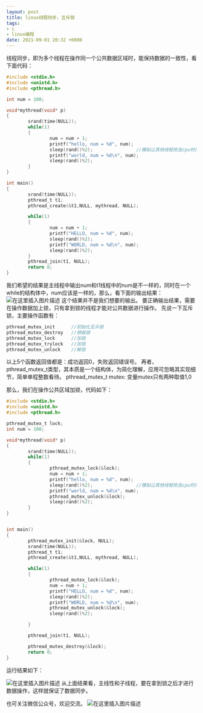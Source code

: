 ```yaml
---
layout: post
title: linux线程同步，互斥锁
tags: 
- c
- linux编程
date: 2021-09-01 20:32 +0800
---
```

线程同步，即为多个线程在操作同一个公共数据区域时，能保持数据的一致性，看下面代码：

```c
#include <stdio.h>
#include <unistd.h>
#include <pthread.h>

int num = 100;

void*mythread(void* p)
{
        srand(time(NULL));
        while(1)
        {
                num = num + 1;
                printf("hello, num = %d", num);
                sleep(rand()%2);                //模拟让其他线程抢去cpu时间
                printf("world, num = %d\n", num);
                sleep(rand()%2);
        }
}

int main()
{
        srand(time(NULL));
        pthread_t t1;
        pthread_create(&t1,NULL, mythread, NULL);

        while(1)
        {
                num = num + 1;
                printf("HELLO, num = %d", num);
                sleep(rand()%2);
                printf("WORLD, num = %d\n", num);
                sleep(rand()%2);
        }
        pthread_join(t1, NULL);
        return 0;
}
```
 我们希望的结果是主线程中输出num和t1线程中的num是不一样的，同时在一个while的结构体中，num应该是一样的，那么，看下面的输出结果：
 ![在这里插入图片描述](https://img-blog.csdnimg.cn/20200904124003174.png?x-oss-process=image/watermark,type_ZmFuZ3poZW5naGVpdGk,shadow_10,text_aHR0cHM6Ly9ibG9nLmNzZG4ubmV0L3UwMTI1ODI2NDg=,size_16,color_FFFFFF,t_70#pic_center)
这个结果并不是我们想要的输出。
要正确输出结果，需要在操作数据加上锁，只有拿到锁的线程才能对公共数据进行操作。
先说一下互斥锁，主要操作函数有：

```c
pthread_mutex_init		//初始化互斥锁
pthread_mutex_destroy	//销毁锁
pthread_mutex_lock		//加锁
pthread_mutex_trylock	//加锁
pthread_mutex_unlock	//解锁
```
以上5个函数返回值都是：成功返回0，失败返回错误号。
再者，pthread_mutex_t类型，其本质是一个结构体，为简化理解，应用可忽略其实现细节，简单单程整数看待。
pthread_mutex_t mutex: 变量mutex只有两种取值1,0

那么，我们在操作公共区域加锁，代码如下：

```c
#include <stdio.h>
#include <unistd.h>
#include <pthread.h>

pthread_mutex_t lock;
int num = 100;

void*mythread(void* p)
{
        srand(time(NULL));
        while(1)
        {
                pthread_mutex_lock(&lock);
                num = num + 1;
                printf("hello, num = %d", num);
                sleep(rand()%2);                //模拟让其他线程抢去cpu时间
                printf("world, num = %d\n", num);
                pthread_mutex_unlock(&lock);
                sleep(rand()%2);
        }
}


int main()
{
        pthread_mutex_init(&lock, NULL);
        srand(time(NULL));
        pthread_t t1;
        pthread_create(&t1,NULL, mythread, NULL);

        while(1)
        {
                pthread_mutex_lock(&lock);
                num = num + 1;
                printf("HELLO, num = %d", num);
                sleep(rand()%2);
                printf("WORLD, num = %d\n", num);
                pthread_mutex_unlock(&lock);
                sleep(rand()%2);

        }

        pthread_join(t1, NULL);

        pthread_mutex_destroy(&lock);
        return 0;
}

```

运行结果如下：

![在这里插入图片描述](https://img-blog.csdnimg.cn/20200904133621723.png#pic_center)
从上面结果看，主线性和子线程，要在拿到锁之后才进行数据操作，这样就保证了数据同步。

也可关注微信公众号，欢迎交流。
![在这里插入图片描述](https://img-blog.csdnimg.cn/20200813123208602.jpg#pic_center)
